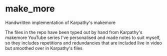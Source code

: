 # make_more
Handwritten implementation of Karpathy's makemore

The files in the repo have been typed out by hand from Karpathy's makemore YouTube series
I've personalised and made notes to suit myself, so they includes repetitions and redundancies that are included live in video but smoothed over in Karpathy's files
